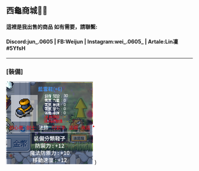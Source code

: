 ## 西龜商城🍉🐢
#### 這裡是我出售的商品 如有需要，請聯繫:
#### Discord:jun_.0605 | FB:Weijun | Instagram:wei_.0605_ | Artale:Lin凜#5YfsH
---
### [裝備]
![12速藍雪鞋](./12速藍雪鞋.png))
